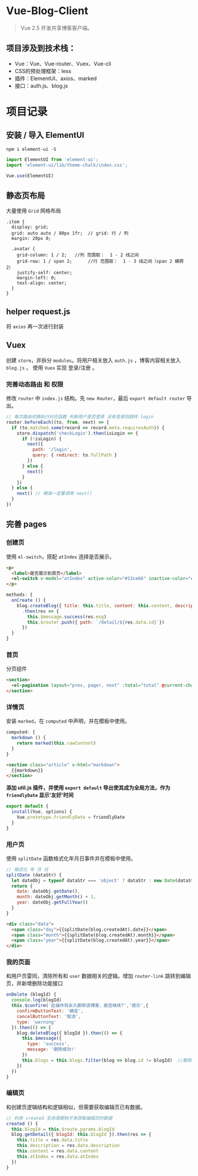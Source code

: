 # Vue-Blog-Client
> Vue 2.5 开发共享博客客户端。

## 项目涉及到技术栈：
- Vue：Vue、Vue-router、Vuex、Vue-cli
- CSS的预处理框架：less
- 插件：ElementUI、axios、marked
- 接口：auth.js、blog.js

# 项目记录
## 安装 / 导入 ElementUI
```
npm i element-ui -S
```

```JavaScript
import ElementUI from 'element-ui';
import 'element-ui/lib/theme-chalk/index.css';

Vue.use(ElementUI)
```

## 静态页布局
大量使用 `Grid` 网格布局
```LESS
.item {
  display: grid;
  grid: auto auto / 80px 1fr;  // grid: 行 / 列
  margin: 20px 0;

  .avatar {
    grid-column: 1 / 2;   //列 范围取：  1 - 2 线之间
    grid-row: 1 / span 2;      //行 范围取：  1 - 3 线之间（span 2 横跨 2）
    justify-self: center;
    margin-left: 0;
    text-align: center;
  }
}
```

## helper request.js
将 `axios` 再一次进行封装

## Vuex
创建 `store`，并拆分 `modules`。将用户相关放入 `auth.js` ，博客内容相关放入 `blog.js` 。
使用 `Vuex` 实现 登录/注册 。

### 完善动态路由 和 权限
修改 `router` 中 `index.js` 结构。先 `new Router`，最后 `export default router` 导出。
```JavaScript
// 每次路由切换执行对应函数 判断用户是否登录 没有登录则跳转 login
router.beforeEach((to, from, next) => {
  if (to.matched.some(record => record.meta.requiresAuth)) {
    store.dispatch('checkLogin').then(isLogin => {
      if (!isLogin) {
        next({
          path: '/login',
          query: { redirect: to.fullPath }
        })
      } else {
        next()
      }
    })
  } else {
    next() // 确保一定要调用 next()
  }
})
```

## 完善 pages
### 创建页
使用 `el-switch`，搭配 `atIndex` 选择是否展示。
```HTML
<p>
  <label>是否展示到首页</label>
  <el-switch v-model="atIndex" active-color="#13ce66" inactive-color="#ff4949"></el-switch>
</p>
```

```JavaScript
methods: {
  onCreate () {
    blog.createBlog({ title: this.title, content: this.content, description: this.description, atIndex: this.atIndex })
      .then(res => {
        this.$message.success(res.msg)
        this.$router.push({ path: `/detail/${res.data.id}`})
      })
  }
}
```

### 首页
分页组件
```HTML
<section>
  <el-pagination layout="prev, pager, next" :total="total" @current-change="onPageChange"></el-pagination>
</section>
```

### 详情页
安装 `marked`，在 `computed` 中声明，并在模板中使用。
```JavaScript
computed: {
  markdown () {
    return marked(this.rawContent)
  }
}
```
```HTML
<section class="article" v-html="markdown">
  {{markdown}}
</section>
```

**添加 util.js 插件，并使用 `export default` 导出使其成为全局方法，作为 `friendlyDate` 显示'友好'时间**
```JavaScript
export default {
  install(Vue, options) {
    Vue.prototype.friendlyDate = friendlyDate
  }
}
```


### 用户页
使用 `splitDate` 函数格式化年月日事件并在模板中使用。
```JavaScript
// 格式化 年 月 日
splitDate (dataStr) {
  let dateObj = typeof dataStr === 'object' ? dataStr : new Date(dataStr)
  return {
    date: dateObj.getDate(),
    month: dateObj.getMonth() + 1,
    year: dateObj.getFullYear()
  }
}
```
```HTML
<div class="data">
  <span class="day">{{splitDate(blog.createdAt).date}}</span>
  <span class="month">{{splitDate(blog.createdAt).month}}</span>
  <span class="year">{{splitDate(blog.createdAt).year}}</span>
</div>
```

### 我的页面
和用户页雷同，清除所有和 `user` 数据相关的逻辑。增加 `router-link` 跳转到编辑页，并新增删除功能接口
```JavaScript
onDelete (blogId) {
  console.log(blogId)
  this.$confirm('此操作将永久删除该博客，是否继续?','提示',{
    confirmButtonText: '确定',
    cancelButtonText: '取消',
    type: 'warning'
  }).then(() => {
    blog.deleteBlog({ blogId }).then(() => {
      this.$message({
        type: 'success',
        message: '删除成功!'
      })
      this.blogs = this.blogs.filter(blog => blog.id != blogId)  //删除后立即刷新 DOM
    })
  })
}
```

### 编辑页
和创建页逻辑结构和逻辑相似，但需要获取编辑页已有数据。
```JavaScript
// 利用 created 生命周期钩子来获取编辑页的数据
created () {
  this.blogId = this.$route.params.blogId
  blog.getDetail({ blogId: this.blogId }).then(res => {
    this.title = res.data.title
    this.description = res.data.description
    this.content = res.data.content
    this.atIndex = res.data.atIndex
  })
}
```

